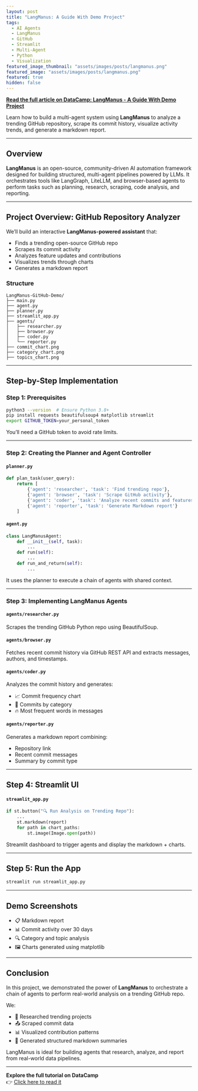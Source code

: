 ```yaml
---
layout: post
title: "LangManus: A Guide With Demo Project"
tags:
  - AI Agents
  - LangManus
  - GitHub
  - Streamlit
  - Multi-Agent
  - Python
  - Visualization
featured_image_thumbnail: "assets/images/posts/langmanus.png"
featured_image: "assets/images/posts/langmanus.png"
featured: true
hidden: false
---
```


**[Read the full article on DataCamp: LangManus - A Guide With Demo Project](https://www.datacamp.com/tutorial/langmanus)**

Learn how to build a multi-agent system using **LangManus** to analyze a trending GitHub repository, scrape its commit history, visualize activity trends, and generate a markdown report.

---

## Overview

**LangManus** is an open-source, community-driven AI automation framework designed for building structured, multi-agent pipelines powered by LLMs. It orchestrates tools like LangGraph, LiteLLM, and browser-based agents to perform tasks such as planning, research, scraping, code analysis, and reporting.

---

## Project Overview: GitHub Repository Analyzer

We’ll build an interactive **LangManus-powered assistant** that:

- Finds a trending open-source GitHub repo
- Scrapes its commit activity
- Analyzes feature updates and contributions
- Visualizes trends through charts
- Generates a markdown report

### Structure

```
LangManus-GitHub-Demo/
├── main.py
├── agent.py
├── planner.py
├── streamlit_app.py
├── agents/
│   ├── researcher.py
│   ├── browser.py
│   ├── coder.py
│   └── reporter.py
├── commit_chart.png
├── category_chart.png
├── topics_chart.png
```

---

## Step-by-Step Implementation

### Step 1: Prerequisites

```bash
python3 --version  # Ensure Python 3.8+
pip install requests beautifulsoup4 matplotlib streamlit
export GITHUB_TOKEN=your_personal_token
```

You’ll need a GitHub token to avoid rate limits.

---

### Step 2: Creating the Planner and Agent Controller

#### `planner.py`

```python
def plan_task(user_query):
    return [
        {'agent': 'researcher', 'task': 'Find trending repo'},
        {'agent': 'browser', 'task': 'Scrape GitHub activity'},
        {'agent': 'coder', 'task': 'Analyze recent commits and features'},
        {'agent': 'reporter', 'task': 'Generate Markdown report'}
    ]
```

#### `agent.py`

```python
class LangManusAgent:
    def __init__(self, task):
        ...
    def run(self):
        ...
    def run_and_return(self):
        ...
```

It uses the planner to execute a chain of agents with shared context.

---

### Step 3: Implementing LangManus Agents

#### `agents/researcher.py`

Scrapes the trending GitHub Python repo using BeautifulSoup.

#### `agents/browser.py`

Fetches recent commit history via GitHub REST API and extracts messages, authors, and timestamps.

#### `agents/coder.py`

Analyzes the commit history and generates:

- 📈 Commit frequency chart
- 🧩 Commits by category
- 🔥 Most frequent words in messages

#### `agents/reporter.py`

Generates a markdown report combining:

- Repository link
- Recent commit messages
- Summary by commit type

---

## Step 4: Streamlit UI

#### `streamlit_app.py`

```python
if st.button("🔍 Run Analysis on Trending Repo"):
    ...
    st.markdown(report)
    for path in chart_paths:
        st.image(Image.open(path))
```

Streamlit dashboard to trigger agents and display the markdown + charts.

---

## Step 5: Run the App

```bash
streamlit run streamlit_app.py
```

---

## Demo Screenshots

- 📋 Markdown report
- 📊 Commit activity over 30 days
- 🔍 Category and topic analysis
- 🖼 Charts generated using matplotlib

---

## Conclusion

In this project, we demonstrated the power of **LangManus** to orchestrate a chain of agents to perform real-world analysis on a trending GitHub repo.

We:

- 🔎 Researched trending projects
- 📤 Scraped commit data
- 📊 Visualized contribution patterns
- 📝 Generated structured markdown summaries

LangManus is ideal for building agents that research, analyze, and report from real-world data pipelines.

---

**Explore the full tutorial on DataCamp**  
👉 [Click here to read it](https://www.datacamp.com/tutorial/langmanus)

